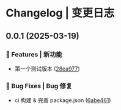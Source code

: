 # Changelog | 变更日志

## 0.0.1 (2025-03-19)

### 🌟 Features | 新功能

* 第一个测试版本 ([28ea977](https://github.com/JxJuly/react-notion/commit/28ea9771323a8e450be4179b087bf73cb004da39))

### 🐛 Bug Fixes | Bug 修复

* ci 构建 & 完善 package.json ([6abe461](https://github.com/JxJuly/react-notion/commit/6abe461250478a0971478f7ea8624f3be723fd65))
